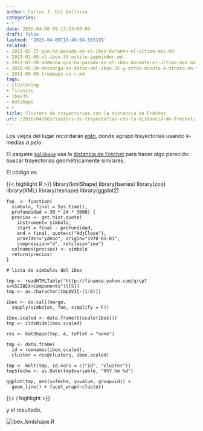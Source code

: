 ```yaml
---
author: Carlos J. Gil Bellosta
categories:
- r
date: 2016-04-08 09:13:23+00:00
draft: false
lastmod: '2025-04-06T18:46:04.683191'
related:
- 2013-02-27-que-ha-pasado-en-el-ibex-durante-el-ultimo-mes.md
- 2013-01-09-el-ibex-35-estilo-gapminder.md
- 2013-02-28-addenda-que-ha-pasado-en-el-ibex-durante-el-ultimo-mes.md
- 2016-05-20-descarga-de-datos-del-ibex-35-y-otros-minuto-a-minuto-en-tiempo-casi-real.md
- 2011-09-09-treemaps-en-r.md
tags:
- clústering
- finanzas
- ibex35
- kmlshape
- r
title: Clústers de trayectorias con la distancia de Fréchet
url: /2016/04/08/clusters-de-trayectorias-con-la-distancia-de-frechet/
---
```


Los viejos del lugar recordarán [esto](https://www.datanalytics.com/2013/02/27/que-ha-pasado-en-el-ibex-durante-el-ultimo-mes/), donde agrupo trayectorias usando k-medias _a pelo_.

El paquete [`kmlShape`](https://cran.r-project.org/web/packages/kmlShape/index.html) usa la [distancia de Fréchet](https://en.wikipedia.org/wiki/Fr%C3%A9chet_distance) para hacer algo parecido: buscar trayectorias geométricamente similares.

El código es


{{< highlight R >}}
    library(kmlShape)
    library(tseries)
    library(zoo)
    library(XML)
    library(reshape)
    library(ggplot2)

    foo  <- function(
      simbolo, final = Sys.time(),
      profundidad = 30 * 24 * 3600) {
      precios <- get.hist.quote(
        instrument= simbolo,
        start = final - profundidad,
        end = final, quote=c("AdjClose"),
        provider="yahoo", origin="1970-01-01",
        compression="d", retclass="zoo")
      colnames(precios) <- simbolo
      return(precios)
    }

    # lista de símbolos del ibex

    tmp <- readHTMLTable("http://finance.yahoo.com/q/cp?s=%5EIBEX+Components")[[5]]
    tmp <- as.character(tmp$V1[-(1:6)])

    ibex <- do.call(merge,
      sapply(simbolos, foo, simplify = F))

    ibex.scaled <- data.frame(t(scale(ibex)))
    tmp <- cldsWide(ibex.scaled)

    res <- kmlShape(tmp, 4, toPlot = "none")

    tmp <- data.frame(
      id = rownames(ibex.scaled),
      cluster = res@clusters, ibex.scaled)

    tmp <- melt(tmp, id.vars = c("id", "cluster"))
    tmp$fecha <- as.Date(tmp$variable, "X%Y.%m.%d")

    ggplot(tmp, aes(x=fecha, y=value, group=id)) +
      geom_line() + facet_wrap(~cluster)
{{< / highlight >}}

y el resultado,

![ibex_kmlshape.R](/wp-uploads/2016/04/ibex_kmlshape.R.png#center)
